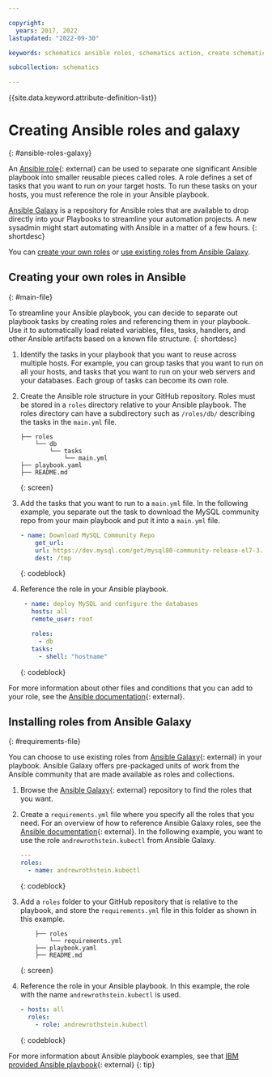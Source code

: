```yaml
---

copyright:
  years: 2017, 2022
lastupdated: "2022-09-30"

keywords: schematics ansible roles, schematics action, create schematics galaxy, ansible playbooks

subcollection: schematics

---
```


{{site.data.keyword.attribute-definition-list}}

# Creating Ansible roles and galaxy
{: #ansible-roles-galaxy}
 
An [Ansible role](https://docs.ansible.com/ansible/latest/user_guide/playbooks_reuse_roles.html){: external} can be used to separate one significant Ansible playbook into smaller reusable pieces called roles. A role defines a set of tasks that you want to run on your target hosts. To run these tasks on your hosts, you must reference the role in your Ansible playbook. 

[Ansible Galaxy](https://docs.ansible.com/ansible/2.7/reference_appendices/galaxy.html) is a repository for Ansible roles that are available to drop directly into your Playbooks to streamline your automation projects. A new sysadmin might start automating with Ansible in a matter of a few hours.
{: shortdesc}

You can [create your own roles](/docs/schematics?topic=schematics-ansible-roles-galaxy#main-file) or [use existing roles from Ansible Galaxy](/docs/schematics?topic=schematics-ansible-roles-galaxy#requirements-file). 

## Creating your own roles in Ansible 
{: #main-file}

To streamline your Ansible playbook, you can decide to separate out playbook tasks by creating roles and referencing them in your playbook. Use it to automatically load related variables, files, tasks, handlers, and other Ansible artifacts based on a known file structure.
{: shortdesc}

1. Identify the tasks in your playbook that you want to reuse across multiple hosts. For example, you can group tasks that you want to run on all your hosts, and tasks that you want to run on your web servers and your databases. Each group of tasks can become its own role. 

2. Create the Ansible role structure in your GitHub repository. Roles must be stored in a `roles` directory relative to your Ansible playbook. The roles directory can have a subdirectory such as `/roles/db/` describing the tasks in the `main.yml` file.
    ```text
    ├── roles
        └── db
            └── tasks
                └── main.yml
    ├── playbook.yaml
    ├── README.md
    ```
    {: screen}

3. Add the tasks that you want to run to a `main.yml` file. In the following example, you separate out the task to download the MySQL community repo from your main playbook and put it into a `main.yml` file. 
    ```yaml
    - name: Download MySQL Community Repo
        get_url:
        url: https://dev.mysql.com/get/mysql80-community-release-el7-3.noarch.rpm
        dest: /tmp
    ```
    {: codeblock}

4. Reference the role in your Ansible playbook.
   ```yaml
    - name: deploy MySQL and configure the databases
      hosts: all
      remote_user: root

      roles:
        - db
      tasks:
        - shell: "hostname"
    ```
    {: codeblock}

For more information about other files and conditions that you can add to your role, see the [Ansible documentation](https://docs.ansible.com/ansible/latest/user_guide/playbooks_reuse_roles.html#role-directory-structure){: external}.

## Installing roles from Ansible Galaxy
{: #requirements-file}

You can choose to use existing roles from [Ansible Galaxy](https://galaxy.ansible.com/){: external} in your playbook. Ansible Galaxy offers pre-packaged units of work from the Ansible community that are made available as roles and collections.

1. Browse the [Ansible Galaxy](https://galaxy.ansible.com/){: external} repository to find the roles that you want.
2. Create a `requirements.yml` file where you specify all the roles that you need. For an overview of how to reference Ansible Galaxy roles, see the [Ansible documentation](https://docs.ansible.com/ansible/latest/galaxy/user_guide.html#install-multiple-collections-with-a-requirements-file){: external}. In the following example, you want to use the role `andrewrothstein.kubectl` from Ansible Galaxy. 
    ```yaml
    ---
    roles:
      - name: andrewrothstein.kubectl
    ```
    {: codeblock}

3. Add a `roles` folder to your GitHub repository that is relative to the playbook, and store the `requirements.yml` file in this folder as shown in this example.

    ```text
        ├── roles
            └── requirements.yml
        ├── playbook.yaml
        ├── README.md
    ```
    {: screen}

4. Reference the role in your Ansible playbook. In this example, the role with the name `andrewrothstein.kubectl` is used.
    
    ```yaml
    - hosts: all
      roles:
        - role: andrewrothstein.kubectl
    ```
    {: codeblock}

For more information about Ansible playbook examples, see that [IBM provided Ansible playbook](https://github.com/Cloud-Schematics/ansible-kubectl){: external}
{: tip}
